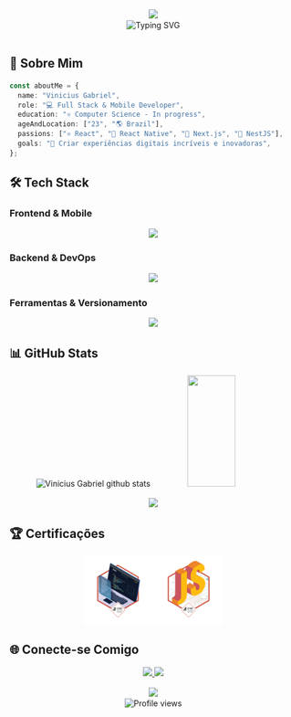 <div align="center">
  <img src="https://capsule-render.vercel.app/api?type=waving&color=2E8BC0&height=200&section=header&text=Vinicius%20Gabriel&fontSize=80&fontAlignY=35&animation=twinkling&desc=Full%20Stack%20Developer%20|%20Mobile%20Developer&descAlignY=55&descAlign=50"/>
</div>

<div align="center">
  <img src="https://readme-typing-svg.herokuapp.com?font=Fira+Code&weight=500&size=40&pause=1000&color=2E8BC0&center=true&vCenter=true&width=600&height=100&lines=Full+Stack+Developer;Mobile+Developer;React+Enthusiast;Next.js+Developer;NestJS+Developer" alt="Typing SVG" />
</div>

<br>

## 🚀 Sobre Mim

```typescript
const aboutMe = {
  name: "Vinicius Gabriel",
  role: "💻 Full Stack & Mobile Developer",
  education: "⚛️ Computer Science - In progress",
  ageAndLocation: ["23", "🌎 Brazil"],
  passions: ["⚛️ React", "📱 React Native", "🚀 Next.js", "🦅 NestJS"],
  goals: "🎯 Criar experiências digitais incríveis e inovadoras",
};
```

## 🛠️ Tech Stack

### Frontend & Mobile

<div align="center">
  <img src="https://skillicons.dev/icons?i=react,js,ts,nextjs,tailwind,styledcomponents,androidstudio,swift" />
</div>

### Backend & DevOps

<div align="center">
  <img src="https://skillicons.dev/icons?i=nodejs,nestjs,docker,kubernetes,aws" />
</div>

### Ferramentas & Versionamento

<div align="center">
  <img src="https://skillicons.dev/icons?i=git,github,figma" />
</div>

## 📊 GitHub Stats

<div align="center">
  <img width="49%" height="195px" src="https://github-readme-stats.vercel.app/api?username=VGabrielcastro&show_icons=true&count_private=true&hide_border=true&title_color=2E8BC0&icon_color=2E8BC0&text_color=c9d1d9&bg_color=0d1117" alt="Vinicius Gabriel github stats" /> 
  <img width="41%" height="195px" src="https://github-readme-stats.vercel.app/api/top-langs/?username=VGabrielcastro&layout=compact&hide_border=true&title_color=2E8BC0&text_color=c9d1d9&bg_color=0d1117" />
</div>

<br>

<div align="center">
  <img src="https://github-profile-trophy.vercel.app/?username=VGabrielcastro&theme=dracula&row=1&no-bg=true&column=6&margin-w=15&margin-h=15" />
</div>

## 🏆 Certificações

<div align="center">
  <img src="img/badge_one.png" width="120">
  <img src="img/badge_js.png" width="120">
</div>

## 🌐 Conecte-se Comigo

<div align="center">
  <a href="https://www.linkedin.com/in/vgabriel-castro/" target="_blank">
    <img src="https://img.shields.io/badge/-LinkedIn-%230077B5?style=for-the-badge&logo=linkedin&logoColor=white" target="_blank">
  </a>
  <a href="mailto:vgabrielcastro@gmail.com">
    <img src="https://img.shields.io/badge/-Gmail-%23333?style=for-the-badge&logo=gmail&logoColor=white" target="_blank">
  </a>
</div>

<br>

<div align="center">
  <img src="https://capsule-render.vercel.app/api?type=waving&color=2E8BC0&height=100&section=footer" />
</div>

<div align="center">
  <img src="https://komarev.com/ghpvc/?username=VGabrielcastro&color=blueviolet" alt="Profile views" />
</div>
